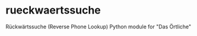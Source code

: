 rueckwaertssuche
================

Rückwärtssuche (Reverse Phone Lookup) Python module for "Das Örtliche"
